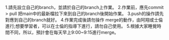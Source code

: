 1.請先設立自己的branch，並請於自己的branch上作業。 
2.作業前，應先commit > pull 把main中的最新檔拉下來到自己的branch後開始作業。 
3.push的操作請先對應到自己的branch就好。
4.作業完成後請勿操作 merge的動作，由阿翔或士倫進行;想要學習者，可以在士倫的指導下進行，請勿自己使用。 
5.根據大家睡覺時間不同，所以，預計會在每天早上9:00~9:15進行merge。
